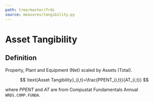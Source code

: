 ```yaml
---
path: tree/master/frds
source: measures/tangibility.py
---
```


# Asset Tangibility

## Definition

Property, Plant and Equipment (Net) scaled by Assets (Total).

$$
\text{Asset Tangibility}_{i,t}=\frac{PPENT_{i,t}}{AT_{i,t}}
$$

where $PPENT$ and $AT$ are from Compustat Fundamentals Annual `WRDS.COMP.FUNDA`.